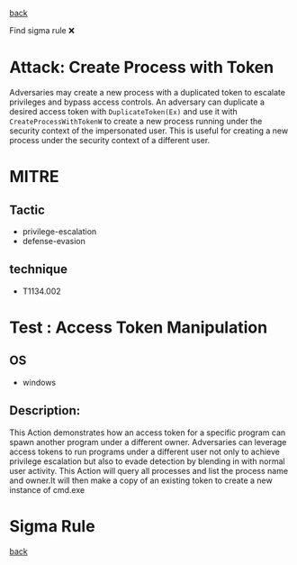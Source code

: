 
[back](../index.md)

Find sigma rule :x: 

# Attack: Create Process with Token 

Adversaries may create a new process with a duplicated token to escalate privileges and bypass access controls. An adversary can duplicate a desired access token with <code>DuplicateToken(Ex)</code> and use it with <code>CreateProcessWithTokenW</code> to create a new process running under the security context of the impersonated user. This is useful for creating a new process under the security context of a different user.

# MITRE
## Tactic
  - privilege-escalation
  - defense-evasion


## technique
  - T1134.002


# Test : Access Token Manipulation
## OS
  - windows


## Description:
This Action demonstrates how an access token for a specific program can spawn another program under a different owner. 
Adversaries can leverage access tokens to run programs under a different user not only to achieve privilege escalation but also to evade detection by blending in with normal user activity. 
This Action will query all processes and list the process name and owner.It will then make a copy of an existing token to create a new instance of cmd.exe


# Sigma Rule


[back](../index.md)
